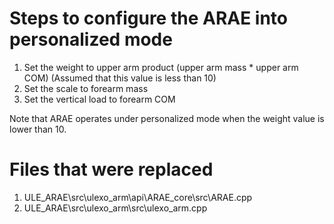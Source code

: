 # Steps to configure the ARAE into personalized mode
1. Set the weight to upper arm product (upper arm mass * upper arm COM) (Assumed that this value is less than 10)
2. Set the scale to forearm mass
3. Set the vertical load to forearm COM

Note that ARAE operates under personalized mode when the weight value is lower than 10.

# Files that were replaced
1. ULE_ARAE\src\ulexo_arm\api\ARAE_core\src\ARAE.cpp
2. ULE_ARAE\src\ulexo_arm\src\ulexo_arm.cpp